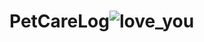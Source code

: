 # PetCareLog![love_you](https://user-images.githubusercontent.com/52662748/85030598-9c252400-b1b8-11ea-89cb-23bf2650f29b.PNG)
